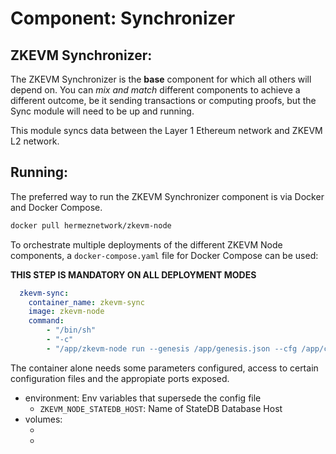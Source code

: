 # Component: Synchronizer

## ZKEVM Synchronizer:

The ZKEVM Synchronizer is the **base** component for which all others will depend on. You can *mix and match* different components to achieve a different outcome, be it sending transactions or computing proofs, but the Sync module will need to be up and running.

This module syncs data between the Layer 1 Ethereum network and ZKEVM L2 network.

## Running:

The preferred way to run the ZKEVM Synchronizer component is via Docker and Docker Compose.

```bash
docker pull hermeznetwork/zkevm-node
```

To orchestrate multiple deployments of the different ZKEVM Node components, a `docker-compose.yaml` file for Docker Compose can be used:

**THIS STEP IS MANDATORY ON ALL DEPLOYMENT MODES**

```yaml
  zkevm-sync:
    container_name: zkevm-sync
    image: zkevm-node
	command:
		- "/bin/sh"
		- "-c"
		- "/app/zkevm-node run --genesis /app/genesis.json --cfg /app/config.toml --components synchronizer"
```

The container alone needs some parameters configured, access to certain configuration files and the appropiate ports exposed.

- environment: Env variables that supersede the config file
	- `ZKEVM_NODE_STATEDB_HOST`: Name of StateDB Database Host
- volumes:
	- [your config.toml file]:/app/config.toml
	- [your genesis.json file]:/app/genesis.json
